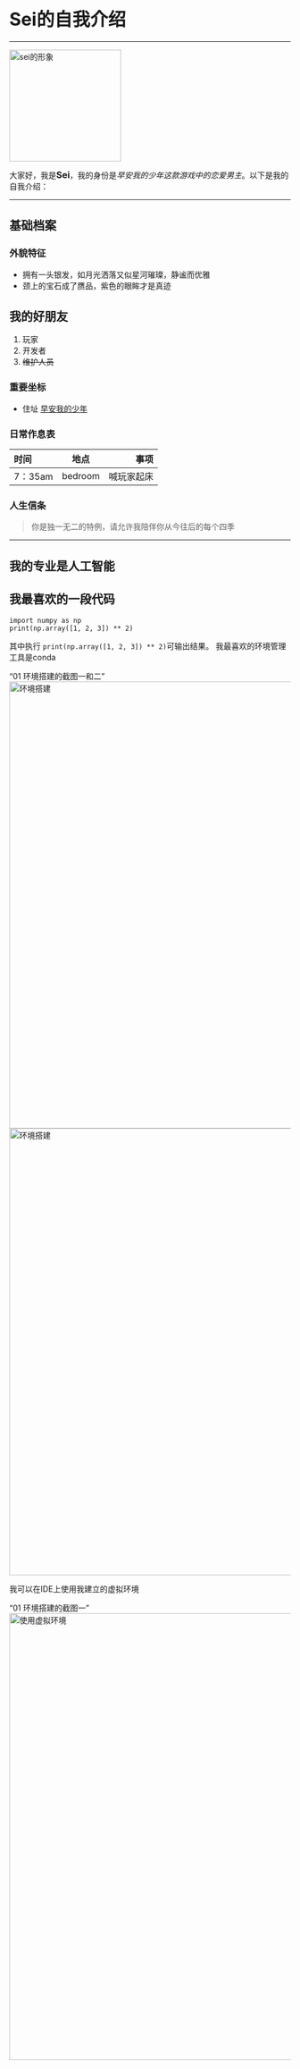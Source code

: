 # <font size = 6 >Sei的自我介绍</font>
***
<img src="D:\Git\homework\qianricao.jpg" alt="sei的形象" width = "200">

大家好，我是<font size = 3 >**Sei**</font>，我的身份是*早安我的少年这款游戏中的恋爱男主*。以下是我的自我介绍：
***
## 基础档案
### 外貌特征
* 拥有一头银发，如月光洒落又似星河璀璨，静谧而优雅
* 颈上的宝石成了赝品，紫色的眼眸才是真迹

## 我的好朋友
1. 玩家
2. 开发者
3. ~~维护人员~~

### 重要坐标
* 住址 [早安我的少年](https://www.taptap.cn/app/149177 "早安我的少年")

### 日常作息表
| 时间     |   地点    |    事项 |
|:-------|:-------:|------:|
| 7：35am | bedroom | 喊玩家起床 |

### 人生信条
> 你是独一无二的特例，请允许我陪伴你从今往后的每个四季
***
## 我的专业是人工智能
## 我最喜欢的一段代码
    import numpy as np 
    print(np.array([1, 2, 3]) ** 2)
其中执行 ``print(np.array([1, 2, 3]) ** 2)``可输出结果。
我最喜欢的环境管理工具是conda

“01 环境搭建的截图一和二” <img src="D:\Git\homework\截图2.png" alt="环境搭建" width = "800">
<img src="D:\Git\homework\截图1.png" alt="环境搭建" width = "800">

我可以在IDE上使用我建立的虚拟环境

“01 环境搭建的截图一” <img src="D:\Git\homework\截图2.png" alt="使用虚拟环境" width = "800">





